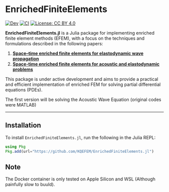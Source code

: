 # EnrichedFiniteElements

[![Dev](https://img.shields.io/badge/docs-dev-blue.svg)](https://KQEFEM.github.io/EnrichedFiniteElements.jl/dev/)
[![CI](https://github.com/KQEFEM/EnrichedFiniteElements.jl/actions/workflows/CI.yml/badge.svg)](https://github.com/KQEFEM/EnrichedFiniteElements.jl/actions/workflows/CI.yml)
[![License: CC BY 4.0](https://img.shields.io/badge/License-CC_BY_4.0-lightgrey.svg)](https://creativecommons.org/licenses/by/4.0/)

**EnrichedFiniteElements.jl** is a Julia package for implementing enriched finite element methods (EFEM), with a focus on the techniques and formulations described in the following papers:

1. [**Space–time enriched finite elements for elastodynamic wave propagation**](https://link.springer.com/article/10.1007/s00366-023-01874-z)
2. [**Space-time enriched finite elements for acoustic and elastodynamic problems**](https://www.ros.hw.ac.uk/handle/10399/4887)

This package is under active development and aims to provide a practical and efficient implementation of enriched FEM for solving partial differential equations (PDEs).

The first version will be solving the Acoustic Wave Equation (original codes were MATLAB)

---

## Installation

To install `EnrichedFiniteElements.jl`, run the following in the Julia REPL:

```julia
using Pkg
Pkg.add(url="https://github.com/KQEFEM/EnrichedFiniteElements.jl")
```
## Note
The Docker container is only tested on Apple Silicon and WSL (Although painfully slow to buuld). 
